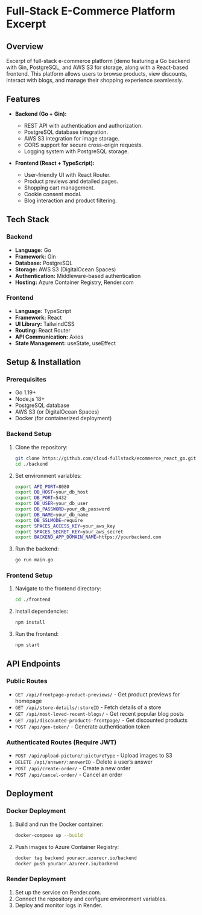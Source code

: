 # Full-Stack E-Commerce Platform Excerpt

## Overview

Excerpt of full-stack e-commerce platform [demo featuring a Go backend with Gin, PostgreSQL, and AWS S3 for storage, along with a React-based frontend. This platform allows users to browse products, view discounts, interact with blogs, and manage their shopping experience seamlessly.

## Features

- **Backend (Go + Gin):**

  - REST API with authentication and authorization.
  - PostgreSQL database integration.
  - AWS S3 integration for image storage.
  - CORS support for secure cross-origin requests.
  - Logging system with PostgreSQL storage.

- **Frontend (React + TypeScript):**

  - User-friendly UI with React Router.
  - Product previews and detailed pages.
  - Shopping cart management.
  - Cookie consent modal.
  - Blog interaction and product filtering.

## Tech Stack

### Backend

- **Language:** Go
- **Framework:** Gin
- **Database:** PostgreSQL
- **Storage:** AWS S3 (DigitalOcean Spaces)
- **Authentication:** Middleware-based authentication
- **Hosting:** Azure Container Registry, Render.com

### Frontend

- **Language:** TypeScript
- **Framework:** React
- **UI Library:** TailwindCSS 
- **Routing:** React Router
- **API Communication:** Axios
- **State Management:** useState, useEffect

## Setup & Installation

### Prerequisites

- Go 1.19+
- Node.js 18+
- PostgreSQL database
- AWS S3 (or DigitalOcean Spaces) 
- Docker (for containerized deployment)

### Backend Setup

1. Clone the repository:
   ```sh
   git clone https://github.com/cloud-fullstack/ecommerce_react_go.git
   cd ./backend
   ```
2. Set environment variables:
   ```sh
   export API_PORT=8080
   export DB_HOST=your_db_host
   export DB_PORT=5432
   export DB_USER=your_db_user
   export DB_PASSWORD=your_db_password
   export DB_NAME=your_db_name
   export DB_SSLMODE=require
   export SPACES_ACCESS_KEY=your_aws_key
   export SPACES_SECRET_KEY=your_aws_secret
   export BACKEND_APP_DOMAIN_NAME=https://yourbackend.com
   ```
3. Run the backend:
   ```sh
   go run main.go
   ```

### Frontend Setup

1. Navigate to the frontend directory:
   ```sh
   cd ./frontend
   ```
2. Install dependencies:
   ```sh
   npm install
   ```
3. Run the frontend:
   ```sh
   npm start
   ```

## API Endpoints

### Public Routes

- `GET /api/frontpage-product-previews/` - Get product previews for homepage
- `GET /api/store-details/:storeID` - Fetch details of a store
- `GET /api/most-loved-recent-blogs/` - Get recent popular blog posts
- `GET /api/discounted-products-frontpage/` - Get discounted products
- `POST /api/gen-token/` - Generate authentication token

### Authenticated Routes (Require JWT)

- `POST /api/upload-picture/:pictureType` - Upload images to S3
- `DELETE /api/answer/:answerID` - Delete a user’s answer
- `POST /api/create-order/` - Create a new order
- `POST /api/cancel-order/` - Cancel an order

## Deployment

### Docker Deployment

1. Build and run the Docker container:
   ```sh
   docker-compose up --build
   ```
2. Push images to Azure Container Registry:
   ```sh
   docker tag backend youracr.azurecr.io/backend
   docker push youracr.azurecr.io/backend

### Render Deployment

1. Set up the service on Render.com.
2. Connect the repository and configure environment variables.
3. Deploy and monitor logs in Render.

